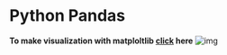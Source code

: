 # Python Pandas

**To make visualization with matploltlib [click](https://github.com/NME-rahul/Data_representation_with_matplotlib) here**
![img](https://upload.wikimedia.org/wikipedia/commons/e/ed/Pandas_logo.svg)
